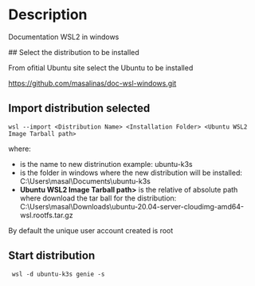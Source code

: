 # Description
Documentation WSL2 in windows

## Select the distribution to be installed

From ofitial Ubuntu site select the Ubuntu to be installed

https://github.com/masalinas/doc-wsl-windows.git

## Import distribution selected

```
wsl --import <Distribution Name> <Installation Folder> <Ubuntu WSL2 Image Tarball path>
```

where:
- **<Distribution Name>** is the name to new distrinution example: ubuntu-k3s
- **<Installation Folder>** is the folder in windows where the new distribution will be installed: C:\Users\masal\Documents\ubuntu-k3s
- **Ubuntu WSL2 Image Tarball path>** is the relative of absolute path where download the tar ball for the distribution: C:\Users\masal\Downloads\ubuntu-20.04-server-cloudimg-amd64-wsl.rootfs.tar.gz

By default the unique user account created is root

## Start distribution

```
 wsl -d ubuntu-k3s genie -s
```
